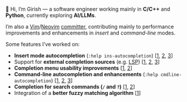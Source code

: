 
  
👋 Hi, I’m Girish — a software engineer working mainly in **C/C++** and **Python**, currently exploring **AI/LLMs**.

I’m also a [Vim](https://www.vim.org/)/[Neovim](https://neovim.io/) [committer](https://github.com/vim/vim/pulls?q=is%3Apr+author%3Agirishji), contributing mainly to performance improvements and enhancements in *insert* and *command-line* modes.  

Some features I’ve worked on:  
- **Insert mode autocompletion** (`:help ins-autocompletion`) [[1](https://github.com/vim/vim/pull/17812), [2](https://github.com/vim/vim/pull/17960), [3](https://github.com/vim/vim/pull/17967)]  
- Support for **external completion sources** (e.g. [LSP](https://microsoft.github.io/language-server-protocol/)) [[1](https://github.com/vim/vim/pull/17065), [2](https://github.com/vim/vim/pull/17651), [3](https://github.com/vim/vim/pull/17396)]  
- **Completion menu usability improvements** [[1](https://github.com/vim/vim/pull/17076), [2](https://github.com/vim/vim/pull/17087)]  
- **Command-line autocompletion and enhancements** (`:help cmdline-autocompletion`) [[1](https://github.com/vim/vim/pull/17806), [2](https://github.com/vim/vim/pull/16759), [3](https://github.com/vim/vim/pull/17115)]  
- **Completion for search commands (`/` and `?`)** [[1](https://github.com/vim/vim/pull/17570), [2](https://github.com/vim/vim/pull/17667)]  
- Integration of a **better fuzzy matching algorithm** [[1](https://github.com/vim/vim/pull/17900)]  






<!--
<b>Hobby Repositories</b>

[![Readme Card](https://github-readme-stats.vercel.app/api/pin/?username=girishji&repo=re2)](https://github.com/girishji/re2)
[![Readme Card](https://github-readme-stats.vercel.app/api/pin/?username=girishji&repo=AoC2023)](https://github.com/girishji/AoC2023)
<!--
[![Readme Card](https://github-readme-stats.vercel.app/api/pin/?username=girishji&repo=zephyr-xiao-ble)](https://github.com/girishji/zephyr-xiao-ble)
-->
<!--
<details>
  <summary><b> ML Projects </b></summary>
  <ul>
    <li></li>

    </ul>
 </details>
 -->   
<!--
<b>Vim Plugins</b>

[![Readme Card](https://github-readme-stats.vercel.app/api/pin/?username=girishji&repo=vimcomplete)](https://github.com/girishji/vimcomplete)
[![Readme Card](https://github-readme-stats.vercel.app/api/pin/?username=girishji&repo=vimsuggest)](https://github.com/girishji/vimsuggest)
[![Readme Card](https://github-readme-stats.vercel.app/api/pin/?username=girishji&repo=pythondoc.vim)](https://github.com/girishji/pythondoc.vim)
[![Readme Card](https://github-readme-stats.vercel.app/api/pin/?username=girishji&repo=devdocs.vim)](https://github.com/girishji/devdocs.vim)
[![Readme Card](https://github-readme-stats.vercel.app/api/pin/?username=girishji&repo=scope.vim)](https://github.com/girishji/scope.vim)
[![Readme Card](https://github-readme-stats.vercel.app/api/pin/?username=girishji&repo=vimbits)](https://github.com/girishji/vimbits)

<b>ARM/KiCad</b>

[![Readme Card](https://github-readme-stats.vercel.app/api/pin/?username=girishji&repo=zephyr-xiao-ble)](https://github.com/girishji/zephyr-xiao-ble)
[![Readme Card](https://github-readme-stats.vercel.app/api/pin/?username=girishji&repo=optical-amoeba)](https://github.com/girishji/optical-amoeba)
[![Readme Card](https://github-readme-stats.vercel.app/api/pin/?username=girishji&repo=optical-keyboard-mx)](https://github.com/girishji/optical-keyboard-mx)
[![Readme Card](https://github-readme-stats.vercel.app/api/pin/?username=girishji&repo=optical-keyboard-old)](https://github.com/girishji/optical-keyboard-old)


 <b> ML Projects </b>
 <ul>
    <li><a href="https://github.com/girishji/KMeans">Image compression using k-means clustering and dimensionality reduction</a></li>
    <li><a href="https://github.com/girishji/SEC-13F">Scrape Form 13F-HR of SEC</a></li>
    <li><a href="https://github.com/girishji/house-price-prediction">Price prediction using Linear Regressio</a></li>
    <li><a href="https://github.com/girishji/kddcup99">Intrusion Detection using LDA and Random Forests on KDD CUP 99 Dataset using R</a></li>
    <li><a href="https://github.com/girishji/Pima">Forecasting the onset of diabetes</a></li>
    <li><a href="https://github.com/girishji/PCA">Dimensionality Reduction with PCA</a></li>
    <li><a href="https://github.com/girishji/EthDatabase"> ETH database </a></li>    
    <li><a href="https://github.com/girishji/Associations">Associations</a></li>    
 </ul>
    
<b> Microprocessor and KiCad Projects </b>
  <ul>
    <li><a href="https://github.com/girishji/rdzen">Controller for optical keyboard.</a></li>
    <li><a href="https://github.com/girishji/keychron-optical-keyboard">Keyboard PCB in KiCad using Keychron low-profile optical switches</a></li>
    <li><a href="https://github.com/girishji/choc-keyboard">Choc Keyboard</a></li> 
    <li><a href="https://github.com/girishji/amoeba-choc">Single key pcb for Kailh Choc switch</a></li>
  </ul>
-->


<!--

<p align="center">
  <samp>
    👋 Hi, I'm X, but my friends call me "G".
    <br /><br />✨ I'm a FrontEnd developer passionate about (pineapple) pizza
    and design. <br /><br />☕️ Wanna chat? Don't be shy!<br />
    <a href="https://twitter.com/pineapplegiant">Twitter</a><br />
    <a href="https://www.pineapplegiant.com/">Personal Site</a>
  </samp>
</p>

<details>
  <summary><b>🔬 Bio</b></summary>
  I'm a javascript developer and UX enthusiast passionate about design systems and web accessibility.  If I'm not keeping it vanilla I like React for building UI's and I use Neovim for coding it all up. 
  When I'm not coding, I thoroughly enjoy making and eating (hawaiian) pizza, playing on my PC and nintendo switch, and reading/learning about psychology and philosophy. 
  I've interned as a software engineer at both Intel and Workiva and have worked as a Frontend Engineer for Searchspring, where I wrote web code among many other things.
</details>

<details>
  <summary><b>🔭 Goals for 2024</b></summary>
  <ul>
    <li>Get a JOB :')</li>
    <li>Make electronic music</li>
    <li>Start blogging on my Personal Website</li>
    <li>Finish designing Spaceduck and update lua neovim port 🚀🦆</li>
  </ul>
</details>
-->

<!--
**girishji/girishji** is a ✨ _special_ ✨ repository because its `README.md` (this file) appears on your GitHub profile.

Here are some ideas to get you started:

- 🔭 I’m currently working on ...
- 🌱 I’m currently learning ...
- 👯 I’m looking to collaborate on ...
- 🤔 I’m looking for help with ...
- 💬 Ask me about ...
- 📫 How to reach me: ...
- 😄 Pronouns: ...
- ⚡ Fun fact: ...
-->
